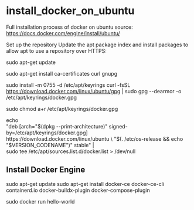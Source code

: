 # install_docker_on_ubuntu
Full installation process of docker on ubuntu
source: https://docs.docker.com/engine/install/ubuntu/


Set up the repository
Update the apt package index and install packages to allow apt to use a repository over HTTPS:


 sudo apt-get update
 
 sudo apt-get install ca-certificates curl gnupg


sudo install -m 0755 -d /etc/apt/keyrings
curl -fsSL https://download.docker.com/linux/ubuntu/gpg | sudo gpg --dearmor -o /etc/apt/keyrings/docker.gpg

sudo chmod a+r /etc/apt/keyrings/docker.gpg




echo \
  "deb [arch="$(dpkg --print-architecture)" signed-by=/etc/apt/keyrings/docker.gpg] https://download.docker.com/linux/ubuntu \
  "$(. /etc/os-release && echo "$VERSION_CODENAME")" stable" | \
  sudo tee /etc/apt/sources.list.d/docker.list > /dev/null

  ## Install Docker Engine

  sudo apt-get update
  sudo apt-get install docker-ce docker-ce-cli containerd.io docker-buildx-plugin docker-compose-plugin
  
  sudo docker run hello-world
